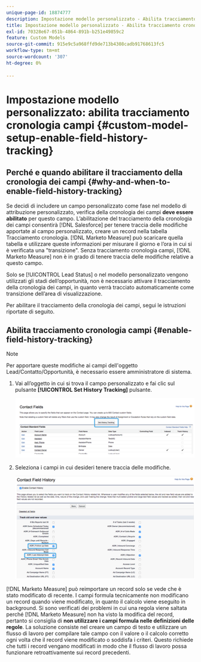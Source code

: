 ```yaml
---
unique-page-id: 18874777
description: Impostazione modello personalizzato - Abilita tracciamento cronologia campi - [!DNL Marketo Measure]
title: Impostazione modello personalizzato - Abilita tracciamento cronologia campi
exl-id: 70328e67-051b-4864-891b-b251e49859c2
feature: Custom Models
source-git-commit: 915e9c5a968ffd9de713b4308cadb91768613fc5
workflow-type: tm+mt
source-wordcount: '307'
ht-degree: 0%

---
```


# Impostazione modello personalizzato: abilita tracciamento cronologia campi {#custom-model-setup-enable-field-history-tracking}

## Perché e quando abilitare il tracciamento della cronologia dei campi {#why-and-when-to-enable-field-history-tracking}

Se decidi di includere un campo personalizzato come fase nel modello di attribuzione personalizzato, verifica della cronologia dei campi **deve essere abilitato** per questo campo. L’abilitazione del tracciamento della cronologia dei campi consentirà [!DNL Salesforce] per tenere traccia delle modifiche apportate al campo personalizzato, creare un record nella tabella Tracciamento cronologia. [!DNL Marketo Measure] può scaricare quella tabella e utilizzare queste informazioni per misurare il giorno e l’ora in cui si è verificata una &quot;transizione&quot;. Senza tracciamento cronologia campi, [!DNL Marketo Measure] non è in grado di tenere traccia delle modifiche relative a questo campo.

Solo se [!UICONTROL Lead Status] o nel modello personalizzato vengono utilizzati gli stadi dell’opportunità, non è necessario attivare il tracciamento della cronologia dei campi, in quanto verrà tracciato automaticamente come transizione dell’area di visualizzazione.

Per abilitare il tracciamento della cronologia dei campi, segui le istruzioni riportate di seguito.

## Abilita tracciamento cronologia campi {#enable-field-history-tracking}

>[!NOTE]
>
>Per apportare queste modifiche ai campi dell&#39;oggetto Lead/Contatto/Opportunità, è necessario essere amministratore di sistema.

1. Vai all’oggetto in cui si trova il campo personalizzato e fai clic sul pulsante **[!UICONTROL Set History Tracking]** pulsante.

   ![](assets/1.png)

1. Seleziona i campi in cui desideri tenere traccia delle modifiche.

   ![](assets/2.png)

[!DNL Marketo Measure] può reimportare un record solo se vede che è stato modificato di recente. I campi formula tecnicamente non modificano un record quando viene modificato, in quanto il calcolo viene eseguito in background. Si sono verificati dei problemi in cui una regola viene saltata perché [!DNL Marketo Measure] non ha visto la modifica del record, pertanto si consiglia di **non utilizzare i campi formula nelle definizioni delle regole**. La soluzione consiste nel creare un campo di testo e utilizzare un flusso di lavoro per compilare tale campo con il valore o il calcolo corretto ogni volta che il record viene modificato o soddisfa i criteri. Questo richiede che tutti i record vengano modificati in modo che il flusso di lavoro possa funzionare retroattivamente sui record precedenti.

